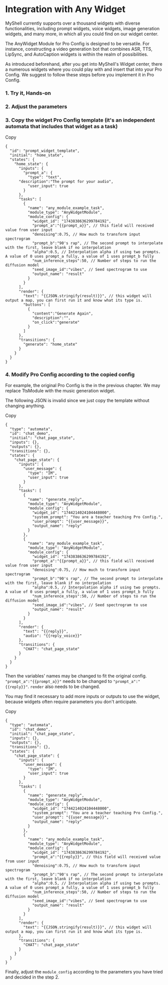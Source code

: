 # Integration with Any Widget

MyShell currently supports over a thousand widgets with diverse functionalities, including prompt widgets, voice widgets, image generation widgets, and many more, in which all you could find on our widget center.

The AnyWidget Module for Pro Config is designed to be versatile. For instance, constructing a video generation bot that combines ASR, TTS, LipSync, and AutoCaption widgets is within the realm of possibilities.

As introduced beforehand, after you get into MyShell's Widget center, there a numerous widgets where you could play with and insert that into your Pro Config. We suggest to follow these steps before you implement it in Pro Config.

### 1\. Try it, Hands-on

### 2\. Adjust the parameters

### 3\. Copy the widget Pro Config template (it's an independent automata that includes that widget as a task)

Copy

```
{
  "id": "prompt_widget_template",
  "initial": "home_state",
  "states": {
    "home_state": {
      "inputs": {
        "prompt_a": {
          "type": "text",
	  "description":"The prompt for your audio",
          "user_input": true
        }
      },
      "tasks": [
        {
          "name": "any_module_example_task",
          "module_type": "AnyWidgetModule",
          "module_config": {
            "widget_id": "1743838636299784192",            
            "prompt_a":"{{prompt_a}}", // this field will received value from user input
            "denoising":0.75, // How much to transform input spectrogram
            "prompt_b":"90's rap", // The second prompt to interpolate with the first, leave blank if no interpolation
            "alpha":0.5, // Interpolation alpha if using two prompts. A value of 0 uses prompt_a fully, a value of 1 uses prompt_b fully
            "num_inference_steps":50, // Number of steps to run the diffusion model
            "seed_image_id":"vibes", // Seed spectrogram to use
            "output_name": "result"
          }
        }
      ],
      "render": {
        "text": "{{JSON.stringify(result)}}", // this widget will output a map, you can first run it and know what its type is.
        "buttons": [
          {
            "content":"Generate Again",
            "description":"",
            "on_click":"generate"
          }
        ]
      },
      "transitions": {
        "generate": "home_state"
      }
    }
  }
}
```

### 4\. Modify Pro Config according to the copied config

For example, the original Pro Config is the  in the previous chapter. We may replace TtsModule with the music generation widget.

The following JSON is invalid since we just copy the template without changing anything.

Copy

```
{
  "type": "automata",
  "id": "chat_demo",
  "initial": "chat_page_state",
  "inputs": {},
  "outputs": {},
  "transitions": {},
  "states": {
    "chat_page_state": {
      "inputs": {
        "user_message": {
          "type": "IM",
          "user_input": true
        }
      },
      "tasks": [
        {
          "name": "generate_reply",
          "module_type": "AnyWidgetModule",
          "module_config": {
            "widget_id": "1744214024104448000",
            "system_prompt": "You are a teacher teaching Pro Config.",
            "user_prompt": "{{user_message}}",
            "output_name": "reply"
          }
        },
        {
          "name": "any_module_example_task",
          "module_type": "AnyWidgetModule",
          "module_config": {
            "widget_id": "1743838636299784192",            
            "prompt_a":"{{prompt_a}}", // this field will received value from user input
            "denoising":0.75, // How much to transform input spectrogram
            "prompt_b":"90's rap", // The second prompt to interpolate with the first, leave blank if no interpolation
            "alpha":0.5, // Interpolation alpha if using two prompts. A value of 0 uses prompt_a fully, a value of 1 uses prompt_b fully
            "num_inference_steps":50, // Number of steps to run the diffusion model
            "seed_image_id":"vibes", // Seed spectrogram to use
            "output_name": "result"
          }
        }
      ],
      "render": {
        "text": "{{reply}}",
        "audio": "{{reply_voice}}"
      },
      "transitions": {
        "CHAT": "chat_page_state"
      }
    }
  }
}
```

Then the variables' names may be changed to fit the original config. `"prompt_a":"{{prompt_a}}"` needs to be changed to `"prompt_a":"{{reply}}"`. `render` also needs to be changed.

You may find it necessary to add more inputs or outputs to use the widget, because widgets often require parameters you don't anticipate.

Copy

```
{
  "type": "automata",
  "id": "chat_demo",
  "initial": "chat_page_state",
  "inputs": {},
  "outputs": {},
  "transitions": {},
  "states": {
    "chat_page_state": {
      "inputs": {
        "user_message": {
          "type": "IM",
          "user_input": true
        }
      },
      "tasks": [
        {
          "name": "generate_reply",
          "module_type": "AnyWidgetModule",
          "module_config": {
            "widget_id": "1744214024104448000",
            "system_prompt": "You are a teacher teaching Pro Config.",
            "user_prompt": "{{user_message}}",
            "output_name": "reply"
          }
        },
        {
          "name": "any_module_example_task",
          "module_type": "AnyWidgetModule",
          "module_config": {
            "widget_id": "1743838636299784192",            
            "prompt_a":"{{reply}}", // this field will received value from user input
            "denoising":0.75, // How much to transform input spectrogram
            "prompt_b":"90's rap", // The second prompt to interpolate with the first, leave blank if no interpolation
            "alpha":0.5, // Interpolation alpha if using two prompts. A value of 0 uses prompt_a fully, a value of 1 uses prompt_b fully
            "num_inference_steps":50, // Number of steps to run the diffusion model
            "seed_image_id":"vibes", // Seed spectrogram to use
            "output_name": "result"
          }
        }
      ],
      "render": {
        "text": "{{JSON.stringify(result)}}", // this widget will output a map, you can first run it and know what its type is.
      },
      "transitions": {
        "CHAT": "chat_page_state"
      }
    }
  }
}
```

Finally, adjust the `module_config` according to the parameters you have tried and decided in the step 2.
